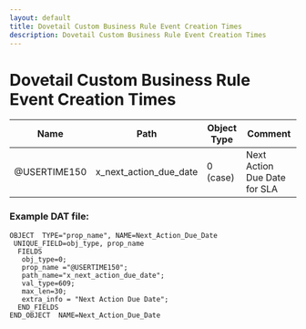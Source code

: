 ```yaml
---
layout: default
title: Dovetail Custom Business Rule Event Creation Times
description: Dovetail Custom Business Rule Event Creation Times
---
```


# Dovetail Custom Business Rule Event Creation Times

| Name | Path | Object Type  | Comment |
| --- | --- | --- | --- |
| @USERTIME150 | x_next_action_due_date | 0 (case)  | Next Action Due Date for SLA|

### Example DAT file:
```
OBJECT  TYPE="prop_name", NAME=Next_Action_Due_Date
 UNIQUE_FIELD=obj_type, prop_name
  FIELDS
   obj_type=0;
   prop_name ="@USERTIME150";
   path_name="x_next_action_due_date";
   val_type=609;
   max_len=30;
   extra_info = "Next Action Due Date";
  END_FIELDS
END_OBJECT  NAME=Next_Action_Due_Date 
```
